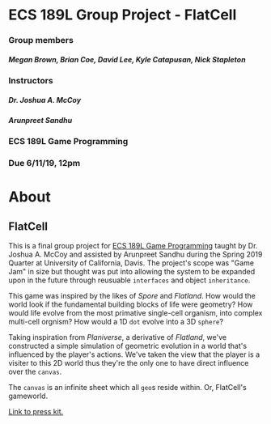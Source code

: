 # ECS 189L Group Project - FlatCell 
### Group members 
##### Megan Brown, Brian Coe, David Lee, Kyle Catapusan, Nick Stapleton
### Instructors 
##### Dr. Joshua A. McCoy
##### Arunpreet Sandhu
### ECS 189L Game Programming
### Due 6/11/19, 12pm

# About
## FlatCell
This is a final group project for [ECS 189L Game Programming](https://github.com/dr-jam/ECS189L/) taught by Dr. Joshua A. McCoy and
assisted by Arunpreet Sandhu during the Spring 2019 Quarter at University of California, Davis. The project's scope was "Game Jam" 
in size but thought was put into allowing the system to be expanded upon in the future through reusuable `interfaces` and
object `inheritance`. 

This game was inspired by the likes of *Spore* and *Flatland*. How would the world look if the fundamental building blocks of life were
geometry? How would life evolve from the most primative single-cell organism, into complex multi-cell orgnism? How would a 1D `dot`
evolve into a 3D `sphere`?

Taking inspiration from *Planiverse*, a derivative of *Flatland*, we've constructed a simple simulation of geometric evolution in 
a world that's influenced by the player's actions. We've taken the view that the player is a visiter to this 2D world thus they're
the only one to have direct influence over the `canvas`.

The `canvas` is an infinite sheet which all `geo`s reside within. Or, FlatCell's gameworld.

[Link to press kit.](https://nhstaple.github.io/FlatCell/)

